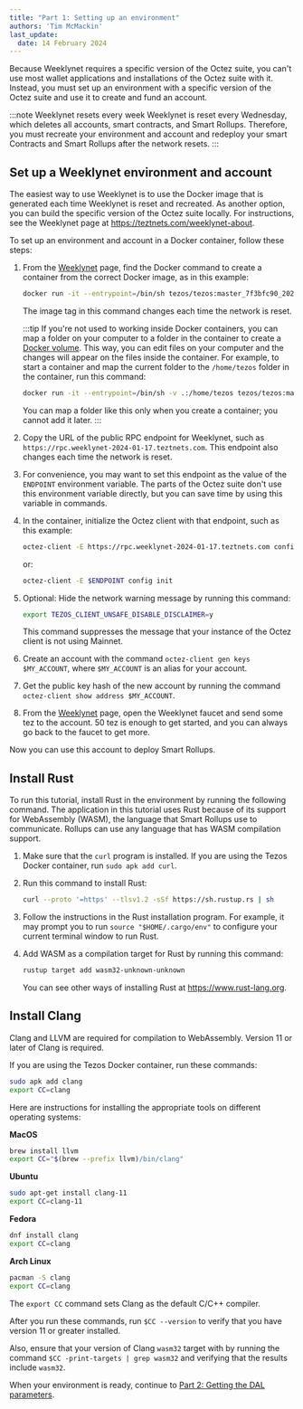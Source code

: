 ```yaml
---
title: "Part 1: Setting up an environment"
authors: 'Tim McMackin'
last_update:
  date: 14 February 2024
---
```


Because Weeklynet requires a specific version of the Octez suite, you can't use most wallet applications and installations of the Octez suite with it.
Instead, you must set up an environment with a specific version of the Octez suite and use it to create and fund an account.

:::note Weeklynet resets every week
Weeklynet is reset every Wednesday, which deletes all accounts, smart contracts, and Smart Rollups.
Therefore, you must recreate your environment and account and redeploy your smart Contracts and Smart Rollups after the network resets.
:::

## Set up a Weeklynet environment and account

The easiest way to use Weeklynet is to use the Docker image that is generated each time Weeklynet is reset and recreated.
As another option, you can build the specific version of the Octez suite locally.
For instructions, see the Weeklynet page at https://teztnets.com/weeklynet-about.

To set up an environment and account in a Docker container, follow these steps:

1. From the [Weeklynet](https://teztnets.com/weeklynet-about) page, find the Docker command to create a container from the correct Docker image, as in this example:

   ```bash
   docker run -it --entrypoint=/bin/sh tezos/tezos:master_7f3bfc90_20240116181914
   ```

   The image tag in this command changes each time the network is reset.

   :::tip
   If you're not used to working inside Docker containers, you can map a folder on your computer to a folder in the container to create a [Docker volume](https://docs.docker.com/storage/volumes/).
   This way, you can edit files on your computer and the changes will appear on the files inside the container.
   For example, to start a container and map the current folder to the `/home/tezos` folder in the container, run this command:

   ```bash
   docker run -it --entrypoint=/bin/sh -v .:/home/tezos tezos/tezos:master_7f3bfc90_20240116181914
   ```

   You can map a folder like this only when you create a container; you cannot add it later.
   :::

1. Copy the URL of the public RPC endpoint for Weeklynet, such as `https://rpc.weeklynet-2024-01-17.teztnets.com`.
This endpoint also changes each time the network is reset.

1. For convenience, you may want to set this endpoint as the value of the `ENDPOINT` environment variable.
The parts of the Octez suite don't use this environment variable directly, but you can save time by using this variable in commands.

1. In the container, initialize the Octez client with that endpoint, such as this example:

   ```bash
   octez-client -E https://rpc.weeklynet-2024-01-17.teztnets.com config init
   ```

   or:

   ```bash
   octez-client -E $ENDPOINT config init
   ```

1. Optional: Hide the network warning message by running this command:

   ```bash
   export TEZOS_CLIENT_UNSAFE_DISABLE_DISCLAIMER=y
   ```

   This command suppresses the message that your instance of the Octez client is not using Mainnet.

1. Create an account with the command `octez-client gen keys $MY_ACCOUNT`, where `$MY_ACCOUNT` is an alias for your account.

1. Get the public key hash of the new account by running the command `octez-client show address $MY_ACCOUNT`.

1. From the [Weeklynet](https://teztnets.com/weeklynet-about) page, open the Weeklynet faucet and send some tez to the account.
50 tez is enough to get started, and you can always go back to the faucet to get more.

Now you can use this account to deploy Smart Rollups.

## Install Rust

To run this tutorial, install Rust in the environment by running the following command.
The application in this tutorial uses Rust because of its support for WebAssembly (WASM), the language that Smart Rollups use to communicate.
Rollups can use any language that has WASM compilation support.

1. Make sure that the `curl` program is installed.
If you are using the Tezos Docker container, run `sudo apk add curl`.

1. Run this command to install Rust:

   ```bash
   curl --proto '=https' --tlsv1.2 -sSf https://sh.rustup.rs | sh
   ```

1. Follow the instructions in the Rust installation program.
For example, it may prompt you to run `source "$HOME/.cargo/env"` to configure your current terminal window to run Rust.

1. Add WASM as a compilation target for Rust by running this command:

   ```bash
   rustup target add wasm32-unknown-unknown
   ```

   You can see other ways of installing Rust at https://www.rust-lang.org.

## Install Clang

Clang and LLVM are required for compilation to WebAssembly.
Version 11 or later of Clang is required.

If you are using the Tezos Docker container, run these commands:

```bash
sudo apk add clang
export CC=clang
```

Here are instructions for installing the appropriate tools on different operating systems:

**MacOS**

```bash
brew install llvm
export CC="$(brew --prefix llvm)/bin/clang"
```

**Ubuntu**

```bash
sudo apt-get install clang-11
export CC=clang-11
```

**Fedora**

```bash
dnf install clang
export CC=clang
```

**Arch Linux**

```bash
pacman -S clang
export CC=clang
```

The `export CC` command sets Clang as the default C/C++ compiler.

After you run these commands, run `$CC --version` to verify that you have version 11 or greater installed.

Also, ensure that your version of Clang `wasm32` target with by running the command `$CC -print-targets | grep wasm32` and verifying that the results include `wasm32`.

When your environment is ready, continue to [Part 2: Getting the DAL parameters](./get-dal-params).

